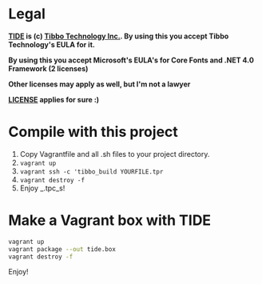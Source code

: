 # Legal

**[TIDE](/redist/tide-tibbo-lite-5.1.3-win32.zip) is (c) [Tibbo Technology Inc.](http://tibbo.com/). By 
using this you accept Tibbo Technology's EULA for it.**

**By using this you accept Microsoft's EULA's for Core Fonts and .NET 4.0 Framework (2 licenses)**

**Other licenses may apply as well, but I'm not a lawyer**

**[LICENSE](/LICENSE) applies for sure :)**

# Compile with this project
1. Copy Vagrantfile and all .sh files to your project directory.
2. `vagrant up`
3. `vagrant ssh -c 'tibbo_build YOURFILE.tpr`
4. `vagrant destroy -f`
5. Enjoy _.tpc_s!

# Make a Vagrant box with TIDE
```bash
vagrant up
vagrant package --out tide.box
vagrant destroy -f
```

Enjoy!
